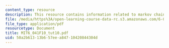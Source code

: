 ```yaml
---
content_type: resource
description: This resource contains information related to markov chain.
file: /media/https%3A/open-learning-course-data-rc.s3.amazonaws.com/6-041-probabilistic-systems-analysis-and-applied-probability-fall-2010/50a2b61313b657eea84710420844304d_MIT6_041F10_tut10.pdf
file_type: application/pdf
resourcetype: Document
title: MIT6_041F10_tut10.pdf
uid: 50a2b613-13b6-57ee-a847-10420844304d
---
```

